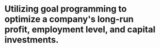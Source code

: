 # Utilizing goal programming to optimize a company's long-run profit, employment level, and capital investments.
